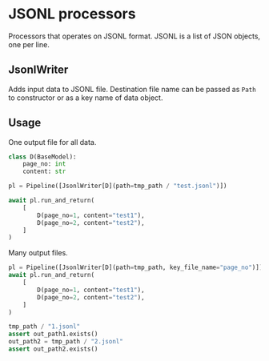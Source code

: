 # JSONL processors

Processors that operates on JSONL format.
JSONL is a list of JSON objects, one per line.

## JsonlWriter

Adds input data to JSONL file. 
Destination file name can be passed as `Path` to constructor
or as a key name of data object.

## Usage

One output file for all data.

```python
class D(BaseModel):
    page_no: int
    content: str

pl = Pipeline([JsonlWriter[D](path=tmp_path / "test.jsonl")])

await pl.run_and_return(
    [
        D(page_no=1, content="test1"),
        D(page_no=2, content="test2"),
    ]
)
```

Many output files.

```python
pl = Pipeline([JsonlWriter[D](path=tmp_path, key_file_name="page_no")])
await pl.run_and_return(
    [
        D(page_no=1, content="test1"),
        D(page_no=2, content="test2"),
    ]
)

tmp_path / "1.jsonl"
assert out_path1.exists()
out_path2 = tmp_path / "2.jsonl"
assert out_path2.exists()
```
